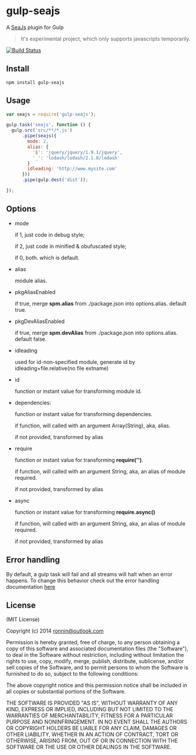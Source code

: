 gulp-seajs
=========

A [SeaJs](https://seajs.org) plugin for Gulp

>   It's experimental project, which only supports javascripts temporarily.

[![Build Status](https://travis-ci.org/ronnin/gulp-seajs.png?branch=master)](https://travis-ci.org/ronnin/gulp-seajs)

## Install

```
npm install gulp-seajs
```

## Usage
```javascript
var seajs = require('gulp-seajs');

gulp.task('seajs', function () {
  gulp.src('src/**/*.js')
      .pipe(seajs({
        mode: 2,
        alias: {
          '$': 'jquery/jquery/1.9.1/jquery',
          '_': 'lodash/lodash/2.1.0/lodash'
        }
        idleading: 'http://www.mysite.com'
      }))
      .pipe(gulp.dest('dist'));

});
```

## Options

+ mode

    if 1, just code in debug style;

    if 2, just code in minified & obufuscated style;

    if 0, both. which is default.

+ alias

    module alias.

+ pkgAliasEnabled

    if true, merge **spm.alias** from ./package.json into options.alias. default true.

+ pkgDevAliasEnabled

    if true, merge **spm.devAlias** from ./package.json into options.alias. default false.

+ idleading

    used for id-non-specified module, generate id by idleading+file.relative(no file extname)

+ id

    function or instant value for transforming module id.

+ dependencies:

    function or instant value for transforming dependencies.

    if function, will called with an argument Array(String), aka, alias.

    if not provided, transformed by alias

+ require

    function or instant value for transforming **require('')**.

    if function, will called with an argument String, aka, an alias of module required.

    if not provided, transformed by alias

+ async

    function or instant value for transforming **require.async()**

    if function, will called with an argument String, aka, an alias of module required.

    if not provided, transformed by alias

## Error handling

By default, a gulp task will fail and all streams will halt when an error happens. To change this behavior check out the error handling documentation [here](https://github.com/gulpjs/gulp/blob/master/docs/recipes/combining-streams-to-handle-errors.md)

## License

(MIT License)

Copyright (c) 2014 ronnin@outlook.com

Permission is hereby granted, free of charge, to any person obtaining a copy of this software and associated documentation files (the "Software"), to deal in the Software without restriction, including without limitation the rights to use, copy, modify, merge, publish, distribute, sublicense, and/or sell copies of the Software, and to permit persons to whom the Software is furnished to do so, subject to the following conditions:

The above copyright notice and this permission notice shall be included in all copies or substantial portions of the Software.

THE SOFTWARE IS PROVIDED "AS IS", WITHOUT WARRANTY OF ANY KIND, EXPRESS OR IMPLIED, INCLUDING BUT NOT LIMITED TO THE WARRANTIES OF MERCHANTABILITY, FITNESS FOR A PARTICULAR PURPOSE AND NONINFRINGEMENT. IN NO EVENT SHALL THE AUTHORS OR COPYRIGHT HOLDERS BE LIABLE FOR ANY CLAIM, DAMAGES OR OTHER LIABILITY, WHETHER IN AN ACTION OF CONTRACT, TORT OR OTHERWISE, ARISING FROM, OUT OF OR IN CONNECTION WITH THE SOFTWARE OR THE USE OR OTHER DEALINGS IN THE SOFTWARE.
